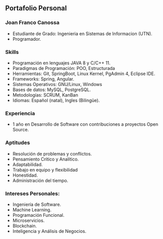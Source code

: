 ## Portafolio Personal 

### Joan Franco Canossa
- Estudiante de Grado: Ingenieria en Sistemas de Informacion (UTN).
- Programador.

### Skills
- Programación en lenguajes JAVA 8 y C/C++ 11.
- Paradigmas de Programación: POO, Estructurada
- Herramientas: Git, SpringBoot, Linux Kernel, PgAdmin 4, Eclipse IDE.
- Frameworks: Spring, Angular.
- Sistemas Operativos: GNU/Linux, Windows
- Bases de datos: MySQL, PostgreSQL.
- Metodologías: SCRUM, KanBan
- Idiomas: Español (natal), Ingles (Bilingüe).

### Experiencia
- 1 año en Desarrollo de Software con contribuciones a proyectos Open Source.

### Aptitudes
- Resolución de problemas y conflictos.
- Pensamiento Crítico y Analítico.
- Adaptabilidad.
- Trabajo en equipo y flexibilidad
- Honestidad.
- Administración del tiempo.

### Intereses Personales:
- Ingeniería de Software.
- Machine Learning.
- Programación Funcional.
- Microservicios.
- Blockchain.
- Inteligencia y Análisis de Negocios.


